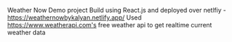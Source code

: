 Weather Now
Demo project
Build using React.js and deployed over netlfiy - https://weathernowbykalyan.netlify.app/
Used https://www.weatherapi.com's free weather api to get realtime current weather data
